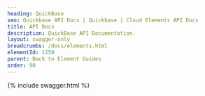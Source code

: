 ```yaml
---
heading: QuickBase
seo: Quickbase API Docs | Quickbase | Cloud Elements API Docs
title: API Docs
description: QuickBase API Documentation.
layout: swagger-only
breadcrumbs: /docs/elements.html
elementId: 1250
parent: Back to Element Guides
order: 90
---
```


{% include swagger.html %}